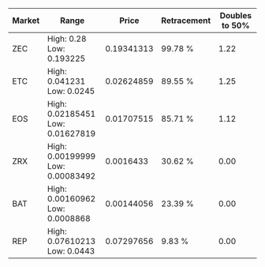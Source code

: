 | Market | Range | Price| Retracement | Doubles to 50% |
| --- | --- | --- | --- | --- |
| ZEC | High: 0.28<br />Low: 0.193225 | 0.19341313 | 99.78 % | 1.22 |
| ETC | High: 0.041231<br />Low: 0.0245 | 0.02624859 | 89.55 % | 1.25 |
| EOS | High: 0.02185451<br />Low: 0.01627819 | 0.01707515 | 85.71 % | 1.12 |
| ZRX | High: 0.00199999<br />Low: 0.00083492 | 0.0016433 | 30.62 % | 0.00 |
| BAT | High: 0.00160962<br />Low: 0.0008868 | 0.00144056 | 23.39 % | 0.00 |
| REP | High: 0.07610213<br />Low: 0.0443 | 0.07297656 | 9.83 % | 0.00 |
